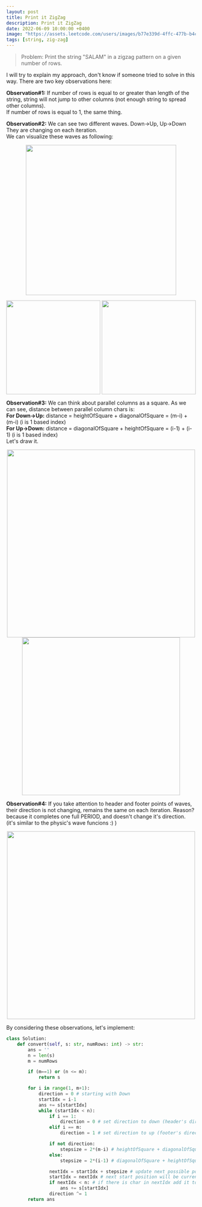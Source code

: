 ```yaml
---
layout: post
title: Print it ZigZag
description: Print it ZigZag
date: 2022-06-09 10:00:00 +0400
image: "https://assets.leetcode.com/users/images/b77e339d-4ffc-477b-b4c0-8bf16a3dc2af_1654512669.5394077.png"
tags: [string, zig-zag]
---
```


> Problem: Print the string "SALAM" in a zigzag pattern on a given number of rows.

I will try to explain my approach, don't know if someone tried to solve in this way.
There are two key observations here:

**Observation#1:**
If number of rows is equal to or greater than length of the string, string will not jump to other columns (not enough string to spread other columns).<br/>
If number of rows is equal to 1, the same thing.<br/>

**Observation#2:**
We can see two different waves. Down->Up, Up->Down<br/>
They are changing on each iteration.<br/>
We can visualize these waves as following:<br/>

<p align="center">
<img align="center" width=400 src="https://assets.leetcode.com/users/images/dcf261db-5f0a-4834-85dd-6f7c2296e494_1654512472.933139.png">
</p>
<p align="center">
<img align="center" width=250 src="https://assets.leetcode.com/users/images/b77e339d-4ffc-477b-b4c0-8bf16a3dc2af_1654512669.5394077.png">
<img align="center" width=250 src="https://assets.leetcode.com/users/images/4ed23d87-40df-4218-98d7-df559a604484_1654512627.9784296.png">
</p>

**Observation#3:**
We can think about parallel columns as a square. As we can see, distance between parallel column chars is:<br/>
**For Down->Up:** distance = heightOfSquare + diagonalOfSquare = (m-i) + (m-i) (i is 1 based index)<br/>
**For Up->Down:** distance = diagonalOfSquare + heightOfSquare = (i-1) + (i-1) (i is 1 based index)<br/>
Let's draw it.<br/>

<p align="center">
<img align="center" width=500 src="https://assets.leetcode.com/users/images/e96117d7-6456-4cb1-86da-5fd7c79f4837_1654512855.2949731.png">
<img align="center" width=420 src="https://assets.leetcode.com/users/images/249935b5-bf37-40af-856b-a69a0747ed76_1654512913.5255914.png">
</p>

**Observation#4:**
If you take attention to header and footer points of waves, their direction is not changing, remains the same on each iteration. Reason? because it completes one full PERIOD, and doesn't change it's direction. (it's similar to the physic's wave funcions :) )

<p align="center">
<img align="center" width=500 src="https://assets.leetcode.com/users/images/192fc6d8-a5c4-4cf9-9ac9-31366eec8fdd_1654513359.8851428.png">
</p>

By considering these observations, let's implement:

```python
class Solution:
    def convert(self, s: str, numRows: int) -> str:
        ans = ''
        n = len(s)
        m = numRows

        if (m==1) or (n <= m):
            return s

        for i in range(1, m+1):
            direction = 0 # starting with Down
            startIdx = i-1
            ans += s[startIdx]
            while (startIdx < n):
                if i == 1:
                    direction = 0 # set direction to down (header's direction is always down)
                elif i == m:
                    direction = 1 # set direction to up (footer's direction is always up)

                if not direction:
                    stepsize = 2*(m-i) # heightOfSquare + diagonalOfSquare = (m-i) + (m-i)
                else:
                    stepsize = 2*(i-1) # diagonalOfSquare + heightOfSquare = (i-1) + (i-1)

                nextIdx = startIdx + stepsize # update next possible position
                startIdx = nextIdx # next start position will be current next position
                if nextIdx < n: # if there is char in nextIdx add it to the result
                    ans += s[startIdx]
                direction ^= 1
        return ans
```
